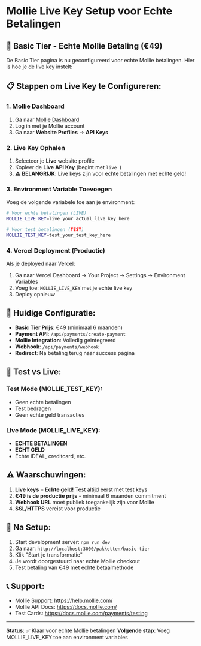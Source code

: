 # Mollie Live Key Setup voor Echte Betalingen

## 🎯 Basic Tier - Echte Mollie Betaling (€49)

De Basic Tier pagina is nu geconfigureerd voor echte Mollie betalingen. Hier is hoe je de live key instelt:

## 📋 Stappen om Live Key te Configureren:

### 1. Mollie Dashboard
1. Ga naar [Mollie Dashboard](https://www.mollie.com/dashboard)
2. Log in met je Mollie account
3. Ga naar **Website Profiles** → **API Keys**

### 2. Live Key Ophalen
1. Selecteer je **Live** website profile
2. Kopieer de **Live API Key** (begint met `live_`)
3. **⚠️ BELANGRIJK**: Live keys zijn voor echte betalingen met echte geld!

### 3. Environment Variable Toevoegen
Voeg de volgende variabele toe aan je environment:

```bash
# Voor echte betalingen (LIVE)
MOLLIE_LIVE_KEY=live_your_actual_live_key_here

# Voor test betalingen (TEST)
MOLLIE_TEST_KEY=test_your_test_key_here
```

### 4. Vercel Deployment (Productie)
Als je deployed naar Vercel:
1. Ga naar Vercel Dashboard → Your Project → Settings → Environment Variables
2. Voeg toe: `MOLLIE_LIVE_KEY` met je echte live key
3. Deploy opnieuw

## 🔧 Huidige Configuratie:

- **Basic Tier Prijs**: €49 (minimaal 6 maanden)
- **Payment API**: `/api/payments/create-payment`
- **Mollie Integration**: Volledig geïntegreerd
- **Webhook**: `/api/payments/webhook`
- **Redirect**: Na betaling terug naar success pagina

## 🧪 Test vs Live:

### Test Mode (MOLLIE_TEST_KEY):
- Geen echte betalingen
- Test bedragen
- Geen echte geld transacties

### Live Mode (MOLLIE_LIVE_KEY):
- **ECHTE BETALINGEN**
- **ECHT GELD**
- Echte iDEAL, creditcard, etc.

## ⚠️ Waarschuwingen:

1. **Live keys = Echte geld!** Test altijd eerst met test keys
2. **€49 is de productie prijs** - minimaal 6 maanden commitment
3. **Webhook URL** moet publiek toegankelijk zijn voor Mollie
4. **SSL/HTTPS** vereist voor productie

## 🚀 Na Setup:

1. Start development server: `npm run dev`
2. Ga naar: `http://localhost:3000/pakketten/basic-tier`
3. Klik "Start je transformatie"
4. Je wordt doorgestuurd naar echte Mollie checkout
5. Test betaling van €49 met echte betaalmethode

## 📞 Support:

- Mollie Support: https://help.mollie.com/
- Mollie API Docs: https://docs.mollie.com/
- Test Cards: https://docs.mollie.com/payments/testing

---

**Status**: ✅ Klaar voor echte Mollie betalingen
**Volgende stap**: Voeg MOLLIE_LIVE_KEY toe aan environment variables
